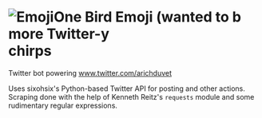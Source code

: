 # ![EmojiOne Bird Emoji (wanted to b more Twitter-y](https://emojipedia-us.s3.amazonaws.com/cache/ea/72/ea7243c295616ebdf6d8e3c9165f0ac8.png) chirps
Twitter bot powering www.twitter.com/arichduvet

Uses sixohsix's Python-based Twitter API for posting and other actions.
Scraping done with the help of Kenneth Reitz's `requests` module and some rudimentary regular expressions.
